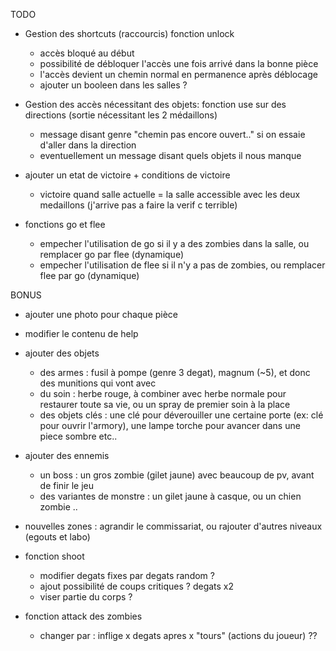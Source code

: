 TODO

- Gestion des shortcuts (raccourcis) fonction unlock
	- accès bloqué au début
	- possibilité de débloquer l'accès une fois arrivé dans la bonne pièce
	- l'accès devient un chemin normal en permanence après déblocage
	- ajouter un booleen dans les salles ?

- Gestion des accès nécessitant des objets: fonction use sur des directions (sortie nécessitant les 2 médaillons)
	- message disant genre "chemin pas encore ouvert.." si on essaie d'aller dans la direction
	- eventuellement un message disant quels objets il nous manque

- ajouter un etat de victoire + conditions de victoire
	- victoire quand salle actuelle = la salle accessible avec les deux medaillons (j'arrive pas a faire la verif c terrible)

- fonctions go et flee
	- empecher l'utilisation de go si il y a des zombies dans la salle, ou remplacer go par flee (dynamique)
	- empecher l'utilisation de flee si il n'y a pas de zombies, ou remplacer flee par go (dynamique)

BONUS

- ajouter une photo pour chaque pièce

- modifier le contenu de help

- ajouter des objets
	- des armes : fusil à pompe (genre 3 degat), magnum (~5), et donc des munitions qui vont avec
	- du soin : herbe rouge, à combiner avec herbe normale pour restaurer toute sa vie, ou un spray de premier soin à la place
	- des objets clés : une clé pour déverouiller une certaine porte (ex: clé pour ouvrir l'armory), une lampe torche pour avancer dans une piece sombre etc..

- ajouter des ennemis
	- un boss : un gros zombie (gilet jaune) avec beaucoup de pv, avant de finir le jeu
	- des variantes de monstre : un gilet jaune à casque, ou un chien zombie ..

- nouvelles zones : agrandir le commissariat, ou rajouter d'autres niveaux (egouts et labo)

- fonction shoot
	- modifier degats fixes par degats random ?
	- ajout possibilité de coups critiques ? degats x2
	- viser partie du corps ?
	
- fonction attack des zombies
	- changer par : inflige x degats apres x "tours" (actions du joueur) ??
